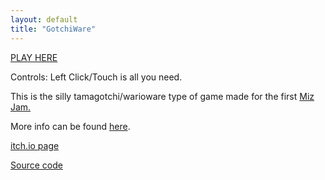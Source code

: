 ```yaml
---
layout: default
title: "GotchiWare"
---
```

<a href="{{ site.url }}/games/gotchiware/GotchiWare">PLAY HERE</a>  

Controls: Left Click/Touch is all you need.

This is the silly tamagotchi/warioware type of game made for the first [Miz Jam.](https://itch.io/jam/miz-jam-1)

More info can be found <a href="{{ site.url }}/blog/MizJam/">here</a>. 

[itch.io page](https://redguminteractive.itch.io/gotchiware)


[Source code](https://github.com/TheloniousBee/miz-jam)